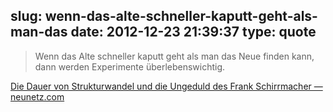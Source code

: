 slug: wenn-das-alte-schneller-kaputt-geht-als-man-das
date: 2012-12-23 21:39:37
type: quote
---

> Wenn das Alte schneller kaputt geht als man das Neue finden kann, dann werden Experimente überlebenswichtig.

[Die Dauer von Strukturwandel und die Ungeduld des Frank Schirrmacher — neunetz.com](http://www.neunetz.com/2012/11/26/die-dauer-von-strukturwandel-und-die-ungeduld-des-frank-schirrmacher/)
